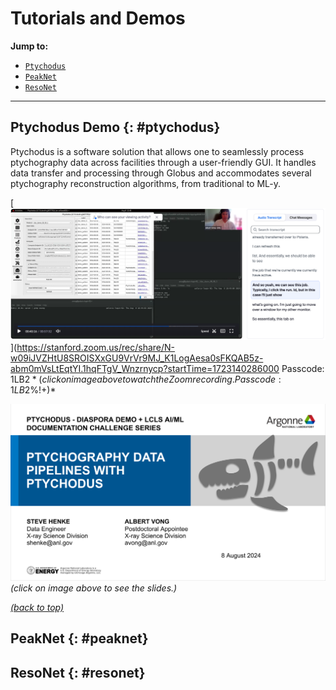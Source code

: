 # Tutorials and Demos

<a name="toc"></a> **Jump to:**
- [`Ptychodus`](#ptychodus)
- [`PeakNet`](#peaknet)
- [`ResoNet`](#resonet)

---
## Ptychodus Demo {: #ptychodus}
Ptychodus is a software solution that allows one to seamlessly process ptychography data across facilities through a user-friendly GUI. 
It handles data transfer and processing through Globus and accommodates several ptychography reconstruction algorithms, from traditional to ML-y.

[![ptychodus demo](images/ptychodus_demo.png)](https://stanford.zoom.us/rec/share/N-w09iJVZHtU8SROISXxGU9VrVr9MJ_K1LogAesa0sFKQAB5z-abm0mVsLtEqtYI.1hqFTgV_Wnzrnycp?startTime=1723140286000
Passcode: 1LB$2%!+) 
*(click on image above to watch the Zoom recording. Passcode: 1LB$2%!+)*

[![ptychodus slides](images/ptychodus_slides.png)](https://docs.google.com/presentation/d/1LvIC4G-chT-suH7F7Z-sw9W8zytk2VJD/edit?usp=sharing&ouid=100327392425536497122&rtpof=true&sd=true) 
*(click on image above to see the slides.)*

[*(back to top)*](#toc)

## PeakNet {: #peaknet}

## ResoNet {: #resonet}